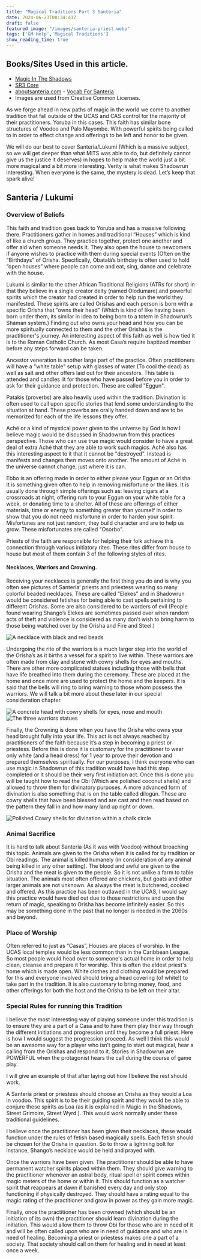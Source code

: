 ```yaml
---
title: "Magical Traditions Part 3 Santeria"
date: 2024-06-23T00:34:41Z
draft: false
featured_image: "/images/santeria-priest.webp"
tags: ['GM Help','Magical Traditions']
show_reading_time: true
---
```


## Books/Sites Used in this article. 
 - [Magic In The Shadows](https://amzn.to/3K4XN2U)
 - [SR3 Core](https://amzn.to/3WFuueI)
 - [aboutsanteria.com](http://www.aboutsanteria.com) - [Vocab For Santeria](http://www.aboutsanteria.com/vocabulary.html)
 - Images are used from Creative Common Licenses.

As we forge ahead in new paths of magic in the world we come to another tradition that fall outside of the UCAS and CAS control for the majority of their practitioners. Yoruba in this cases. This faith has similar bone structures of Voodoo and Palo Mayombe. With powerful spirits being called to in order to effect change and offerings to be left and honor to be given.

We will do our best to cover Santeria/Lukumi (Which is a massive subject, so we will get deeper than what MiTS was able to do, but definitely cannot give us the justice it deserves) in hopes to help make the world just a bit more magical and a bit more interesting. Verity is what makes Shadowrun interesting. When everyone is the same, the mystery is dead. Let’s keep that spark alive!

## Santeria / Lukumi

### Overview of Beliefs

This faith and tradition goes back to Yoruba and has a massive following there. Practitioners gather in homes and traditional “Houses” which is kind of like a church group. They practice together, protect one another and offer aid when someone needs it. They also open the house to newcomers if anyone wishes to practice with them during special events (Often on the “Birthdays” of Orisha. Specifically, Obatalá’s birthday is often used to hold “open houses” where people can come and eat, sing, dance and celebrate with the house.

Lukumi is similar to the other African Traditional Religions (ATRs for short) in that they believe in a single creator deity (named Olodumare) and powerful spirits which the creator had created in order to help run the world they manifested. These spirits are called Orishas and each person is born with a specific Orisha that “owns their head” (Which is kind of like having been born under them, its similar in idea to being born to a totem in Shadowrun’s Shaman system.) Finding out who owns your head and how you can be more spiritually connected to them and the other Orishas is the practitioner's journey. An interesting aspect of this faith as well is how tied it is to the Roman Catholic Church. As most Casa’s require baptized member before any steps forward can be taken.

Ancestor veneration is another large part of the practice. Often practitioners will have a "white table" setup with glasses of water (To cool the dead) as well as salt and other offers laid out for their ancestors. This table is attended and candles lit for those who have passed before you in order to ask for their guidance and protection. These are called "Eggun".

Patakis (proverbs) are also heavily used within the tradition. Divination is often used to call upon specific stories that lend some understanding to the situation at hand. These proverbs are orally handed down and are to be memorized for each of the life lessons they offer. 

Aché or a kind of mystical power given to the universe by God is how I believe magic would be discussed in Shadowrun from this practices perspective. Those who can use true magic would consider to have a great deal of extra Aché that they are able to work such magics. Aché also has this interesting aspect to it that it cannot be "destroyed". Instead is manifests and changes then moves onto another. The amount of Aché in the universe cannot change, just where it is can.

Ebbo is an offering made in order to either please your Eggun or an Orisha. It is something given often to help in removing misfortune or the likes. It is usually done through simple offerings such as: leaving cigars at a crossroads at night, offering rum to your Eggun on your white table for a week, or donating time to a shelter. All of these are offerings of either materials, time or energy to something greater than yourself in order to show that you do not need misfortune in order to harden your spirit. Misfortunes are not just random, they build character and are to help us grow. These misfortunates are called "Osorbo".

Priests of the faith are responsible for helping their folk achieve this connection through various initiatory rites. These rites differ from house to house but most of them contain 3 of the following styles of rites.

#### Necklaces, Warriors and Crowning.

Receiving your necklaces is generally the first thing you do and is why you often see pictures of Santeria’ priests and priestess wearing so many colorful beaded necklaces. These are called “Elekes” and in Shadowrun would be considered fetishes for being able to cast spells pertaining to different Orishas. Some are also considered to be warders of evil (People found wearing Shango’s Elekes are sometimes passed over when random acts of theft and violence is considered as many don’t wish to bring harm to those being watched over by the Orisha and Fire and Steel.)

![A necklace with black and red beads](/images/eleke.jpg)


Undergoing the rite of the warriors is a much larger step into the world of the Orisha’s as it births a vessel for a spirit to live within. These warriors are often made from clay and stone with cowry shells for eyes and mouths. There are other more complicated statues including those with bells that have life breathed into them during the ceremony. These are placed at the home and once more are used to protect the home and the keepers. It is said that the bells will ring to bring warning to those whom possess the warriors. We will talk a bit more about these later in our special consideration chapter.

![A concrete head with cowry shells for eyes, nose and mouth](/images/Eleggua_head.jpg)
![The three warriors statues](/images/warriors.jpg)

Finally, the Crowning is done when you have the Orisha who owns your head brought fully into your life. This act is not always reached by practitioners of the faith because it’s a step in becoming a priest or priestess. Before this is done it is customary for the practitioner to wear only white (and a head dress) for 1 year to prove their devotion and prepared themselves spiritually.  For our purposes, I think everyone who can use magic in Shadowrun of this tradition would have had this step completed or it should be their very first initiation act. Once this is done you will be taught how to read the Obi (Which are polished coconut shells) and allowed to throw them for divinatory purposes. A more advanced form of divination is also something that is on the table called dilogún. These are cowry shells that have been blessed and are cast and then read based on the pattern they fall in and how many land up right or down. 

![Polished Cowry shells for divination within a chalk circle](/images/dilogun.jpg)

### Animal Sacrifice 

It is hard to talk about Santeria (As it was with Voodoo) without broaching this topic. Animals are given to the Orisha when it is called for by tradition or Obi readings. The animal is killed humanely (in consideration of any animal being killed in any other setting). The blood and awful are given to the Orisha and the meat is given to the people. So it is not unlike a farm to table situation. The animals most often offered are chickens, but goats and other larger animals are not unknown. As always the meat is butchered, cooked and offered. As this practice has been outlawed in the UCAS, I would say this practice would have died out due to those restrictions and upon the return of magic, speaking to Orisha has become infinitely easier. So this may be something done in the past that no longer is needed in the 2060s and beyond.


### Place of Worship

Often referred to just as “Casas”, Houses are places of worship. In the UCAS local temples would be less common than in the Caribbean League. So most people would head over to someone's actual home in order to help clean, cleanse and prepare it for worship. This is often the eldest priest's home which is made open. White clothes and clothing would be prepared for this and everyone involved should bring a head covering (of white!) to take part in the tradition. It is also customary to bring money, food, and other offerings for both the host and the Orisha to be left on their altar.


### Special Rules for running this Tradition

I believe the most interesting way of playing someone under this tradition is to ensure they are a part of a Casa and to have them play their way through the different initiations and progression until they become a full priest. Here is how I would suggest the progression proceed. As well I think this would be an awesome way for a player who isn’t going to start out magical, hear a calling from the Orishas and respond to it. Stories in Shadowrun are POWERFUL when the protagonist hears the call during the course of game play. 

I will give an example of that after laying out how I believe the rest should work.

A Santeria priest or priestess should choose an Orisha as they would a Loa in voodoo. This spirit is to be their guiding spirit and they would be able to conjure these spirits as Loa (as it is explained in Magic in the Shadows, Street Grimoire, Street Wyrd ). This would work normally under these traditional guidelines.

I believe once the practitioner has been given their necklaces, these would function under the rules of fetish based magically spells. Each fetish should be chosen for the Orisha in question. So to throw a lightning bolt for instance, Shango’s necklace would be held and prayed with.

Once the warriors have been given. The practitioner should be able to have permanent watcher spirits placed within them. They should give warning to the practitioner whenever an astral body, ritual spell or spirit comes within magic meters of the home or within it. This should function as a watcher spirit that reappears at dawn if banished every day and only stop functioning if physically destroyed. They should have a rating equal to the magic rating of the practitioner and grow in power as they gain more magic.

Finally, once the practitioner has been crowned (which should be an initiation of its own) the practitioner should learn divination during the initiation. This would allow them to throw Obi for those who are in need of it and will be often called upon who are in need of guidance and who are in need of healing. Becoming a priest or priestess makes one a part of a society. That society should call on them for healing and in need at least once a week.
